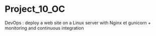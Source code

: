 # Project_10_OC
DevOps : deploy a web site on a Linux server with Nginx et gunicorn + monitoring and continuous integration
